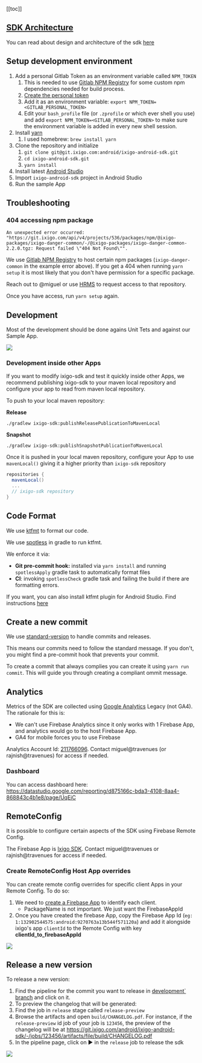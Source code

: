 [[toc]]

## [SDK Architecture](https://ixigodev.atlassian.net/wiki/spaces/~922755443/pages/2793930759/ixigo+SDK+architecture)

You can read about design and architecture of the sdk [here](https://ixigodev.atlassian.net/wiki/spaces/~922755443/pages/2793930759/ixigo+SDK+architecture)

## Setup development environment

1. Add a personal Gitlab Token as an environment variable called `NPM_TOKEN`
   1. This is needed to use [Gitlab NPM Registry](https://docs.gitlab.com/ee/user/packages/npm_registry/) for some custom npm dependencies needed for build process.
   1. [Create the personal token](https://docs.gitlab.com/ee/user/profile/personal_access_tokens.html#create-a-personal-access-token)
   1. Add it as an environment variable: `export NPM_TOKEN=<GITLAB_PERSONAL_TOKEN>`
   1. Edit your `bash_profile` file (or `.zprofile` or which ever shell you use) and add `export NPM_TOKEN=<GITLAB_PERSONAL_TOKEN>` to make sure the environment variable is added in every new shell session.
1. Install [yarn](https://classic.yarnpkg.com/lang/en/)
   1. I used homebrew: `brew install yarn`
1. Clone the repository and initialize
   1. `git clone git@git.ixigo.com:android/ixigo-android-sdk.git`
   1. `cd ixigo-android-sdk.git`
   1. `yarn install`
1. Install latest [Android Studio](https://developer.android.com/studio/install)
1. Import `ixigo-android-sdk` project in Android Studio
1. Run the sample App

## Troubleshooting

### 404 accessing npm package 

```shell
An unexpected error occurred: "https://git.ixigo.com/api/v4/projects/536/packages/npm/@ixigo-packages/ixigo-danger-common/-/@ixigo-packages/ixigo-danger-common-2.2.0.tgz: Request failed \"404 Not Found\"".
```

We use [Gitlab NPM Registry](https://docs.gitlab.com/ee/user/packages/npm_registry/) to host certain npm packages (`ixigo-danger-common` in the example error above). If you get a 404 when running `yarn setup` it is most likely that you don't have permission for a specific package. 

Reach out to @miguel or use [HRMS](https://hrms.ixigo.com/) to request access to that repository. 

Once you have access, run `yarn setup` again.

## Development

Most of the development should be done agains Unit Tets and against our Sample App.

![](images/sample_app.png)

### Development inside other Apps

If you want to modify ixigo-sdk and test it quickly inside other Apps, we recommend publishing ixigo-sdk to your maven local repository and configure your app to read from maven local repository.

To push to your local maven repository:

**Release**
```shell
./gradlew ixigo-sdk:publishReleasePublicationToMavenLocal
```

**Snapshot**
```shell
./gradlew ixigo-sdk:publishSnapshotPublicationToMavenLocal
```

Once it is pushed in your local maven repository, configure your App to use `mavenLocal()` giving it a higher priority than `ixigo-sdk` repository

```groovy
repositories {
  mavenLocal()
  ...
  // ixigo-sdk repository
}
```


## Code Format

We use [ktfmt](https://github.com/facebookincubator/ktfmt) to format our code.

We use [spotless](https://github.com/diffplug/spotless) in gradle to run ktfmt.

We enforce it via:

- **Git pre-commit hook:** installed via `yarn install` and running `spotlessApply` gradle task to automatically format files
- **CI**: invoking `spotlessCheck` gradle task and failing the build if there are formatting errors.

If you want, you can also install ktfmt plugin for Android Studio. Find instructions [here](https://github.com/facebookincubator/ktfmt#intellij-android-studio-and-other-jetbrains-ides)

## Create a new commit

We use [standard-version](https://github.com/conventional-changelog/standard-version) to handle commits and releases.

This means our commits need to follow the standard message. If you don't, you might find a pre-commit hook that prevents your commit.

To create a commit that always complies you can create it using `yarn run commit`. This will guide you through creating a compliant ommit message.

## Analytics

Metrics of the SDK are collected using [Google Analytics](https://developers.google.com/analytics/devguides/collection/android/v4) Legacy (not GA4). The rationale for this is:

- We can't use Firebase Analytics since it only works with 1 Firebase App, and analytics would go to the host Firebase App.
- GA4 for mobile forces you to use Firebase

Analytics Account Id: [211766096](https://analytics.google.com/analytics/web/#/report-home/a211766096w295339199p256394053). Contact miguel@travenues (or rajnish@travenues) for access if needed.

### Dashboard

You can access dashboard here: https://datastudio.google.com/reporting/d875166c-bda3-4108-8aa4-868843c4b1e8/page/UqEiC

## RemoteConfig

It is possible to configure certain aspects of the SDK using Firebase Remote Config.

The Firebase App is [Ixigo SDK](https://console.firebase.google.com/project/ixigo-sdk-demo-app). Contact miguel@travenues or rajnish@travenues for access if needed.

### Create RemoteConfig Host App overrides

You can create remote config overrides for specific client Apps in your Remote Config. To do so:

1. We need to [create a Firebase App](https://console.firebase.google.com/project/ixigo-sdk-demo-app/settings/general) to identify each client.
    - PackageName is not important. We just want the FirebaseAppId
2. Once you have created the firebase App, copy the Firebase App Id (`eg: 1:132902544575:android:9270763a13b544f571120a`) and add it alongside ixigo's app `clientId` to the Remote Config with key **clientId_to_firebaseAppId**

![](images/remote_config_app_override.png)

## Release a new version

To release a new version:

1. Find the pipeline for the commit you want to release in [development` branch](https://git.ixigo.com/android/ixigo-android-sdk/-/pipelines?page=1&scope=all&ref=development&status=success) and click on it.
2. To preview the changelog that will be generated:
3. Find the job in `release` stage called `release-preview`
4. Browse the artifacts and open `build/CHANGELOG.pdf`. For instance, if the `release-preview` id job of your job is `123456`, the preview of the changelog will be at https://git.ixigo.com/android/ixigo-android-sdk/-/jobs/123456/artifacts/file/build/CHANGELOG.pdf
5. In the pipeline page, click on ▶ in the `release` job to release the sdk

![](images/release_screenshot.png)
